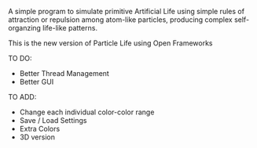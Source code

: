 A simple program to simulate primitive Artificial Life using simple rules of attraction or repulsion among atom-like particles, producing complex self-organzing life-like patterns.

This is the new version of Particle Life using Open Frameworks

TO DO:
- Better Thread Management
- Better GUI
  
TO ADD:
- Change each individual color-color range
- Save / Load Settings
- Extra Colors
- 3D version
